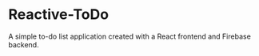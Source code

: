 # Reactive-ToDo
A simple to-do list application created with a React frontend and Firebase backend.
